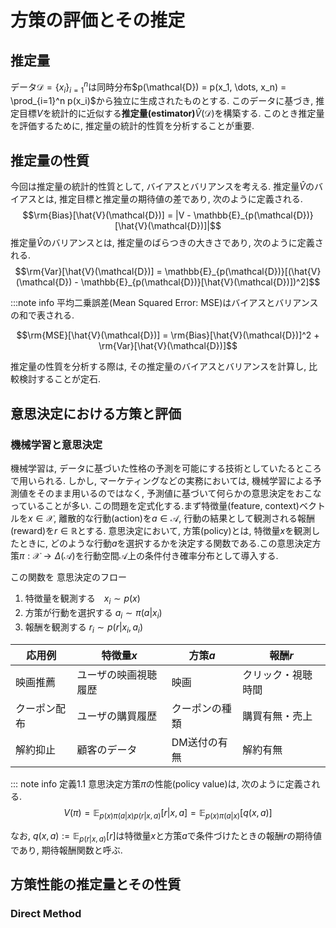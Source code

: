 # 方策の評価とその推定

## 推定量

データ$\mathcal{D} = \{x_i\}_{i=1}^n$は同時分布$p(\mathcal{D}) = p(x_1, \dots, x_n) = \prod_{i=1}^n p(x_i)$から独立に生成されたものとする.
このデータに基づき, 推定目標$V$を統計的に近似する**推定量(estimator)**$\hat{V}(\mathcal{D})$を構築する.
このとき推定量を評価するために, 推定量の統計的性質を分析することが重要.

## 推定量の性質

今回は推定量の統計的性質として, バイアスとバリアンスを考える.
推定量$\hat{V}$のバイアスとは, 推定目標と推定量の期待値の差であり, 次のように定義される.
$$\rm{Bias}[\hat{V}(\mathcal{D})] = |V - \mathbb{E}_{p(\mathcal{D})}[\hat{V}(\mathcal{D})]|$$
推定量$\hat{V}$のバリアンスとは, 推定量のばらつきの大きさであり, 次のように定義される.
$$\rm{Var}[\hat{V}(\mathcal{D})] = \mathbb{E}_{p(\mathcal{D})}[(\hat{V}(\mathcal{D}) - \mathbb{E}_{p(\mathcal{D})}[\hat{V}(\mathcal{D})])^2]$$

:::note info
平均二乗誤差(Mean Squared Error: MSE)はバイアスとバリアンスの和で表される.

```math
\rm{MSE}[\hat{V}(\mathcal{D})] = \rm{Bias}[\hat{V}(\mathcal{D})]^2 + \rm{Var}[\hat{V}(\mathcal{D})]
```

推定量の性質を分析する際は, その推定量のバイアスとバリアンスを計算し, 比較検討することが定石.

## 意思決定における方策と評価

### 機械学習と意思決定

機械学習は, データに基づいた性格の予測を可能にする技術としていたるところで用いられる.
しかし, マーケティングなどの実務においては, 機械学習による予測値をそのまま用いるのではなく, 予測値に基づいて何らかの意思決定をおこなっていることが多い.
この問題を定式化する.まず特徴量(feature, context)ベクトルを$x\in \mathcal{X}$, 離散的な行動(action)を$a\in \mathcal{A}$, 行動の結果として観測される報酬(reward)を$r\in \mathbb{R}$とする.
意思決定において, 方策(policy)とは, 特徴量$x$を観測したときに, どのような行動$a$を選択するかを決定する関数である.この意思決定方策$\pi: \mathcal{X} \to \Delta(\mathcal{A})$を行動空間$\mathcal{A}$上の条件付き確率分布として導入する.

この関数を
意思決定のフロー

1. 特徴量を観測する　$x_i \sim p(x)$
2. 方策が行動を選択する $a_i \sim \pi(a|x_i)$
3. 報酬を観測する $r_i \sim p(r|x_i, a_i)$

| 応用例       | 特徴量$x$            | 方策$a$        | 報酬$r$            |
| ------------ | -------------------- | -------------- | ------------------ |
| 映画推薦     | ユーザの映画視聴履歴 | 映画           | クリック・視聴時間 |
| クーポン配布 | ユーザの購買履歴     | クーポンの種類 | 購買有無・売上     |
| 解約抑止     | 顧客のデータ         | DM送付の有無   | 解約有無           |

::: note info
定義1.1 意思決定方策$\pi$の性能(policy value)は, 次のように定義される.
$$V(\pi) = \mathbb{E}_{p(x)\pi(a|x)p(r | x, a)}[r|x, a] = \mathbb{E}_{p(x)\pi(a|x)} [q(x, a)]$$

なお, $q(x, a) := \mathbb{E}_{p(r|x, a)}[r]$は特徴量$x$と方策$a$で条件づけたときの報酬$r$の期待値であり, 期待報酬関数と呼ぶ.

## 方策性能の推定量とその性質

### Direct Method
